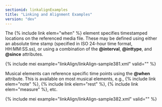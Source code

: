 ```yaml
---
sectionid: linkalignExamples
title: "Linking and Alignment Examples"
version: "dev"
---
```


The {% include link elem="when" %} element specifies timestamped locations on the referenced media file. These may be defined using either an absolute time stamp (specified in ISO 24-hour time format, HH:MM:SS.ss), or using a combination of the **@interval**, **@inttype**, and **@since** attributes.

{% include mei example="linkAlign/linkAlign-sample381.xml" valid="" %}

Musical elements can reference specific time points using the **@when** attribute. This is available on most musical elements, e.g., {% include link elem="note" %}, {% include link elem="rest" %}, {% include link elem="measure" %}, etc.

{% include mei example="linkAlign/linkAlign-sample382.xml" valid="" %}
